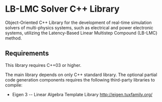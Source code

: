 # LB-LMC Solver C++ Library

Object-Oriented C++ Library for the development of real-time simulation solvers of multi-physics systems, such as electrical and power electronic systems, utilizing the Latency-Based Linear Multistep Compound (LB-LMC) method.

## Requirements

This library requires C++03 or higher.

The main library depends on only C++ standard library.  The optional partial code generation components requires the following third-party libraries to compile:
  * Eigen 3 -- Linear Algebra Template Library http://eigen.tuxfamily.org/
